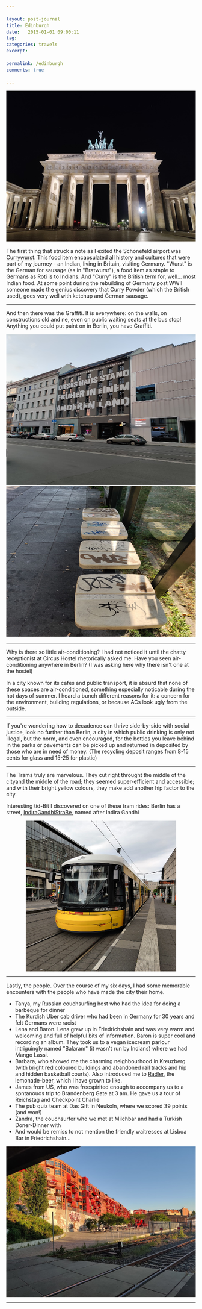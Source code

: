 ```yaml
---

layout: post-journal
title: Edinburgh
date:   2015-01-01 09:00:11
tag: 
categories: travels
excerpt: 

permalink: /edinburgh
comments: true

---
```


<center><img src="files/images/berlin/brandenberg.jpg" alt="Brandenberg" width="600" height= "400" /></center>


The first thing that struck a note as I exited the Schonefeld airport was [Currywurst](https://en.wikipedia.org/wiki/Currywurst). This food item encapsulated all history and cultures that were part of my journey -  an Indian, living in Britain, visiting Germany. "Wurst" is the German for sausage (as in "Bratwurst"), a food item as staple to Germans as Roti is to Indians. And "Curry" is the British term for, well... most Indian food. At some point during the rebuilding of Germany post WWII someone made the genius discovery that Curry Powder (which the British used), goes very well with ketchup and German sausage.

-----


And then there was the Graffiti. It is everywhere: on the walls, on constructions old and ne, even on public waiting seats at the bus stop!  Anything you could put paint on in Berlin, you have Graffiti. 

<center><img src="files/images/berlin/graffiti.jpg" alt="graffiti" width="600" height= "400" /></center> 

<center><img src="files/images/berlin/graffiti_bus_stop.jpg" alt="graffiti_bus_stop" width="600" height= "400"/></center>

----

Why is there so little air-conditioning? I had not noticed it  until the chatty receptionist at Circus Hostel rhetorically asked me: Have you seen air-conditioning anywhere in Berlin? (I was asking here why there isn't one at the hostel)

In a city known for its cafes and public transport, it is absurd that none of these spaces are air-conditioned, something especially noticable during the hot days of summer.  I heard a bunch different reasons for it: a concern for the environment, building regulations, or because ACs look ugly from the outside.

-----

If you're wondering how to decadence can thrive side-by-side with social justice, look no further than Berlin, a city in which public drinking is only not illegal, but the norm, and even encouraged, for the bottles you leave behind in the parks or pavements can be picked up and returned in deposited  by those who are in need of money. (The recycling deposit ranges from 8-15 cents for glass and 15-25 for plastic)


----


The Trams truly are marvelous. They cut right throught the middle of the cityand the middle of the road; they seemed super-efficient and accessible; and with their  bright yellow colours, they make add another hip factor to the city.

Interesting tid-Bit I discovered on one of these tram rides: Berlin has a street, [IndiraGandhiStraBe](https://de.wikipedia.org/wiki/Indira-Gandhi-Stra%C3%9Fe), named after Indira Gandhi

<center> <img src="files/images/berlin/trams.jpg" alt="Trams" width="400" height= "400" align="middle" /> </center> 


---

Lastly, the people. Over the course of my six days, I had some memorable encounters with the people who have made the city their home.

- Tanya, my Russian couchsurfing host who had the idea for doing a barbeque for dinner
- The Kurdish Uber cab driver who had been in Germany for 30 years and felt Germans were racist
- Lena and Baron. Lena grew up in Friedrichshain and was very warm and welcoming and full of helpful bits of information. Baron is super cool and recording an album. They took us to a vegan icecream parlour intriguingly named "Balaram" (it wasn't run by Indians) where we had Mango Lassi. 
- Barbara, who showed me the charming neighbourhood in Kreuzberg (with bright red coloured buildings and abandoned rail tracks and hip and hidden basketball courts). Also introduced me to [Radler](https://en.wikipedia.org/wiki/Shandy), the lemonade-beer, which I have grown to like. 
- James from US, who was freespirited enough to accompany us to a spntanouos trip to Brandenberg Gate at 3 am. He gave us a tour of Reichstag and Checkpoint Charlie
- The pub quiz team at Das Gift in Neukoln, where we scored 39 points (and won!)
- Zandra, the couchsurfer who we met at Milchbar and had a Turkish Doner-Dinner with
- And would be remiss to not mention the friendly waitresses at Lisboa Bar in Friedrichshain...

<center> <img src="files/images/berlin/kreuzberg.jpg" alt="Kreuzberg" width="600" height= "400" align="middle" /> </center> 

----







